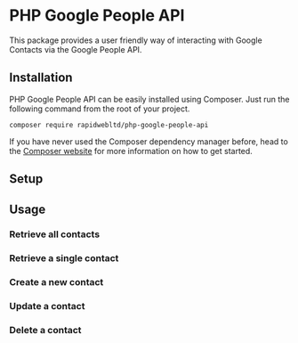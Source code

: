# PHP Google People API

This package provides a user friendly way of interacting with Google Contacts via the Google People API.

## Installation

PHP Google People API can be easily installed using Composer. Just run the following command from the root of your project.

```
composer require rapidwebltd/php-google-people-api
```

If you have never used the Composer dependency manager before, head to the [Composer website](https://getcomposer.org/) for more information on how to get started.

## Setup

## Usage

### Retrieve all contacts

### Retrieve a single contact

### Create a new contact

### Update a contact

### Delete a contact